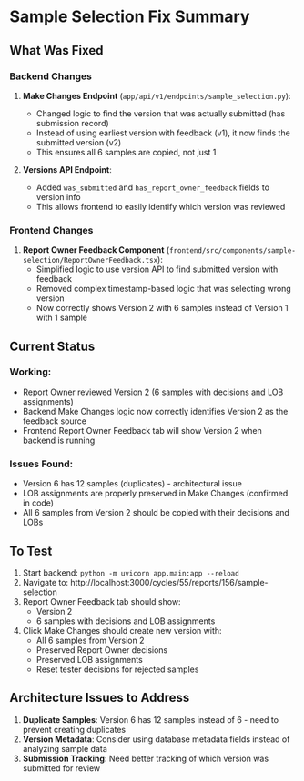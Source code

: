 # Sample Selection Fix Summary

## What Was Fixed

### Backend Changes

1. **Make Changes Endpoint** (`app/api/v1/endpoints/sample_selection.py`):
   - Changed logic to find the version that was actually submitted (has submission record)
   - Instead of using earliest version with feedback (v1), it now finds the submitted version (v2)
   - This ensures all 6 samples are copied, not just 1

2. **Versions API Endpoint**:
   - Added `was_submitted` and `has_report_owner_feedback` fields to version info
   - This allows frontend to easily identify which version was reviewed

### Frontend Changes

1. **Report Owner Feedback Component** (`frontend/src/components/sample-selection/ReportOwnerFeedback.tsx`):
   - Simplified logic to use version API to find submitted version with feedback
   - Removed complex timestamp-based logic that was selecting wrong version
   - Now correctly shows Version 2 with 6 samples instead of Version 1 with 1 sample

## Current Status

### Working:
- Report Owner reviewed Version 2 (6 samples with decisions and LOB assignments)
- Backend Make Changes logic now correctly identifies Version 2 as the feedback source
- Frontend Report Owner Feedback tab will show Version 2 when backend is running

### Issues Found:
- Version 6 has 12 samples (duplicates) - architectural issue
- LOB assignments are properly preserved in Make Changes (confirmed in code)
- All 6 samples from Version 2 should be copied with their decisions and LOBs

## To Test

1. Start backend: `python -m uvicorn app.main:app --reload`
2. Navigate to: http://localhost:3000/cycles/55/reports/156/sample-selection
3. Report Owner Feedback tab should show:
   - Version 2 
   - 6 samples with decisions and LOB assignments
4. Click Make Changes should create new version with:
   - All 6 samples from Version 2
   - Preserved Report Owner decisions
   - Preserved LOB assignments
   - Reset tester decisions for rejected samples

## Architecture Issues to Address

1. **Duplicate Samples**: Version 6 has 12 samples instead of 6 - need to prevent creating duplicates
2. **Version Metadata**: Consider using database metadata fields instead of analyzing sample data
3. **Submission Tracking**: Need better tracking of which version was submitted for review